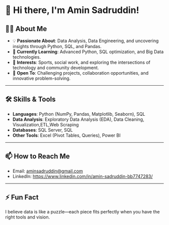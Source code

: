 # 👋 Hi there, I'm Amin Sadruddin!  

## 👨‍💻 About Me  
- 💡 **Passionate About**: Data Analysis, Data Engineering, and uncovering insights through Python, SQL, and Pandas.  
- 🌱 **Currently Learning**: Advanced Python, SQL optimization, and Big Data technologies.  
- 🏀 **Interests**: Sports, social work, and exploring the intersections of technology and community development.  
- 🎯 **Open To**: Challenging projects, collaboration opportunities, and innovative problem-solving.  

---

## 🛠️ Skills & Tools  
- **Languages**: Python (NumPy, Pandas, Matplotlib, Seaborn), SQL  
- **Data Analysis**: Exploratory Data Analysis (EDA), Data Cleaning, Visualization,ETL,Web Scraping
- **Databases**: SQL Server, SQL  
- **Other Tools**: Excel (Pivot Tables, Queries), Power BI  

---

## 📫 How to Reach Me  
- Email: [aminsadruddin@gmail.com](mailto:aminsadruddin@gmail.com)  
- LinkedIn: https://www.linkedin.com/in/amin-sadruddin-bb7747283/ 

---

## ⚡ Fun Fact  
I believe data is like a puzzle—each piece fits perfectly when you have the right tools and vision.  

<!---
aminsadruddin/aminsadruddin is a ✨ special ✨ repository because its `README.md` (this file) appears on your GitHub profile.
You can click the Preview link to take a look at your changes.
--->
